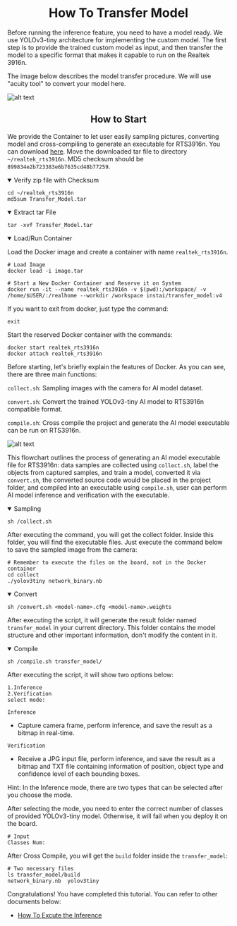 # <div align="center">How To Transfer Model</div>

Before running the inference feature, you need to have a model ready. We use YOLOv3-tiny architecture for implementing the custom model. The first step is to provide the trained custom model as input, and then transfer the model to a specific format that makes it capable to run on the Realtek 3916n.

The image below describes the model transfer procedure. We will use "acuity tool" to convert your model here.

![alt text](../img/tranfer-model-procedure.png)

## <div align="center">How to Start</div>

We provide the Container to let user easily sampling pictures, converting model and cross-compiling to generate an executable for RTS3916n. You can download [here](https://drive.google.com/file/d/1NfLpzos6K0CqWbVXyVpKC9tl2tViwrFs/view?usp=sharing). Move the downloaded tar file to directory `~/realtek_rts3916n`. MD5 checksum should be `899834e2b723383e6b7635cd48b77259`.

<details open>
<summary>Verify zip file with Checksum</summary>

```shell
cd ~/realtek_rts3916n
md5sum Transfer_Model.tar
```

<details open>
<summary>Extract tar File</summary>

```shell
tar -xvf Transfer_Model.tar
```

<details open>
<summary>Load/Run Container</summary>

Load the Docker image and create a container with name `realtek_rts3916n`.

```shell
# Load Image
docker load -i image.tar

# Start a New Docker Container and Reserve it on System
docker run -it --name realtek_rts3916n -v $(pwd):/workspace/ -v /home/$USER/:/realhome --workdir /workspace instai/transfer_model:v4
```

If you want to exit from docker, just type the command:
```shell
exit
```

Start the reserved Docker container with the commands:
```shell
docker start realtek_rts3916n
docker attach realtek_rts3916n
```

Before starting, let's briefly explain the features of Docker. As you can see, there are three main functions:

`collect.sh`: Sampling images with the camera for AI model dataset.

`convert.sh`: Convert the trained YOLOv3-tiny AI model to RTS3916n compatible format.

`compile.sh`: Cross compile the project and generate the AI model executable can be run on RTS3916n.

![alt text](../img/docker-procedure.png)

<!-- Description -->

This flowchart outlines the process of generating an AI model executable file for RTS3916n: data samples are collected using `collect.sh`, label the objects from captured samples, and train a model, converted it via `convert.sh`, the converted source code would be placed in the project folder, and compiled into an executable using `compile.sh`, user can perform AI model inference and verification with the executable.

</details>

<details open>
<summary>Sampling</summary>

```shell
sh /collect.sh
```

After executing the command, you will get the collect folder. Inside this folder, you will find the executable files. Just execute the command below to save the sampled image from the camera:

```shell
# Remember to execute the files on the board, not in the Docker container
cd collect
./yolov3tiny network_binary.nb
```

</details>

<details open>
<summary>Convert</summary>

```shell
sh /convert.sh <model-name>.cfg <model-name>.weights
```

After executing the script, it will generate the result folder named `transfer_model` in your current directory. This folder contains the model structure and other important information, don't modify the content in it.

</details>

<details open>
<summary>Compile</summary>

```shell
sh /compile.sh transfer_model/
```

After executing the script, it will show two options below:

```shell
1.Inference
2.Verification
select mode:
```

`Inference`

- Capture camera frame, perform inference, and save the result as a bitmap in real-time.

`Verification`

- Receive a JPG input file, perform inference, and save the result as a bitmap and TXT file containing information of position, object type and confidence level of each bounding boxes.

Hint: In the Inference mode, there are two types that can be selected after you choose the mode.

After selecting the mode, you need to enter the correct number of classes of provided YOLOv3-tiny model. Otherwise, it will fail when you deploy it on the board.

```shell
# Input 
Classes Num:
```

After Cross Compile, you will get the `build` folder inside the `transfer_model`:

```shell
# Two necessary files
ls transfer_model/build
network_binary.nb  yolov3tiny
```

</details>

Congratulations! You have completed this tutorial. You can refer to other documents below:

- [How To Excute the Inference](../doc/inference.md)
<!-- - [How To Display Frame In The Real-Time (via UDP)](../doc/udp.md) -->